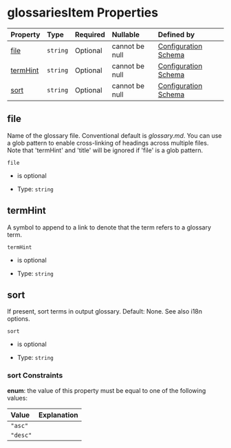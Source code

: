 # glossariesItem Properties

| Property              | Type     | Required | Nullable       | Defined by                                                                                                                                                                                                  |
| :-------------------- | :------- | :------- | :------------- | :---------------------------------------------------------------------------------------------------------------------------------------------------------------------------------------------------------- |
| [file](#file)         | `string` | Optional | cannot be null | [Configuration Schema](schema-defs-glossariesitem-properties-file.md "https://raw.githubusercontent.com/about-code/glossarify-md/v5.0.0/conf/v5/schema.json#/$defs/glossariesItem/properties/file")         |
| [termHint](#termhint) | `string` | Optional | cannot be null | [Configuration Schema](schema-defs-glossariesitem-properties-termhint.md "https://raw.githubusercontent.com/about-code/glossarify-md/v5.0.0/conf/v5/schema.json#/$defs/glossariesItem/properties/termHint") |
| [sort](#sort)         | `string` | Optional | cannot be null | [Configuration Schema](schema-defs-glossariesitem-properties-sort.md "https://raw.githubusercontent.com/about-code/glossarify-md/v5.0.0/conf/v5/schema.json#/$defs/glossariesItem/properties/sort")         |

## file

Name of the glossary file. Conventional default is *glossary.md*. You can use a glob pattern to enable cross-linking of headings across multiple files. Note that 'termHint' and 'title' will be ignored if 'file' is a glob pattern.

`file`

*   is optional

*   Type: `string`

## termHint

A symbol to append to a link to denote that the term refers to a glossary term.

`termHint`

*   is optional

*   Type: `string`

## sort

If present, sort terms in output glossary. Default: None. See also i18n options.

`sort`

*   is optional

*   Type: `string`

### sort Constraints

**enum**: the value of this property must be equal to one of the following values:

| Value    | Explanation |
| :------- | :---------- |
| `"asc"`  |             |
| `"desc"` |             |
